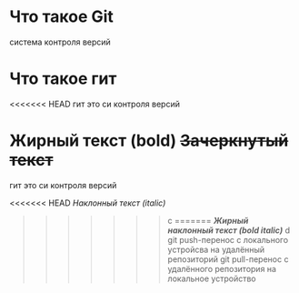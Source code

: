 # Что такое Git


система контроля версий
# Что такое гит

<<<<<<< HEAD
гит это си контроля версий

**Жирный текст (bold)**
~~Зачеркнутый текст~~
=======
гит это си контроля версий 

<<<<<<< HEAD
*Наклонный текст (italic)*
>>>>>>> c
=======
***Жирный наклонный текст (bold italic)***
>>>>>>> d
git push-перенос с локального устройсва на удалённый репозиторий
git pull-перенос с удалённого репозитория на  локальное устройство
